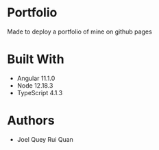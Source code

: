 # Portfolio
Made to deploy a portfolio of mine on github pages

# Built With
* Angular 11.1.0
* Node 12.18.3
* TypeScript 4.1.3

# Authors
* Joel Quey Rui Quan
